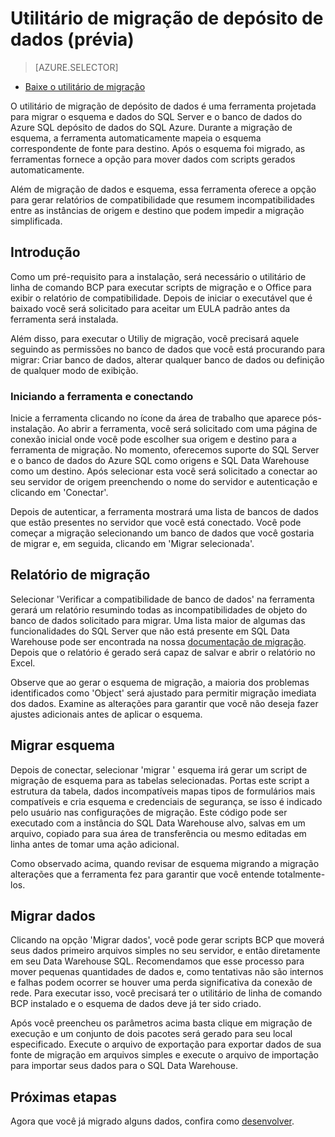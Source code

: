 <properties
   pageTitle="Migrar: Data Warehouse utilitário de migração | Microsoft Azure"
   description="Migre para o SQL Data Warehouse."
   services="sql-data-warehouse"
   documentationCenter="NA"
   authors="lodipalm"
   manager="barbkess"
   editor=""/>

<tags
   ms.service="sql-data-warehouse"
   ms.devlang="NA"
   ms.topic="article"
   ms.tgt_pltfrm="NA"
   ms.workload="data-services"
   ms.date="08/08/2016"
   ms.author="lodipalm;barbkess;sonyama"/>


# <a name="data-warehouse-migration-utility-preview"></a>Utilitário de migração de depósito de dados (prévia)

> [AZURE.SELECTOR]
- [Baixe o utilitário de migração][]

O utilitário de migração de depósito de dados é uma ferramenta projetada para migrar o esquema e dados do SQL Server e o banco de dados do Azure SQL depósito de dados do SQL Azure. Durante a migração de esquema, a ferramenta automaticamente mapeia o esquema correspondente de fonte para destino. Após o esquema foi migrado, as ferramentas fornece a opção para mover dados com scripts gerados automaticamente.

Além de migração de dados e esquema, essa ferramenta oferece a opção para gerar relatórios de compatibilidade que resumem incompatibilidades entre as instâncias de origem e destino que podem impedir a migração simplificada.

## <a name="get-started"></a>Introdução
Como um pré-requisito para a instalação, será necessário o utilitário de linha de comando BCP para executar scripts de migração e o Office para exibir o relatório de compatibilidade. Depois de iniciar o executável que é baixado você será solicitado para aceitar um EULA padrão antes da ferramenta será instalada.

Além disso, para executar o Utiliy de migração, você precisará aquele seguindo as permissões no banco de dados que você está procurando para migrar: Criar banco de dados, alterar qualquer banco de dados ou definição de qualquer modo de exibição.

### <a name="launching-the-tool-and-connecting"></a>Iniciando a ferramenta e conectando
Inicie a ferramenta clicando no ícone da área de trabalho que aparece pós-instalação. Ao abrir a ferramenta, você será solicitado com uma página de conexão inicial onde você pode escolher sua origem e destino para a ferramenta de migração. No momento, oferecemos suporte do SQL Server e o banco de dados do Azure SQL como origens e SQL Data Warehouse como um destino. Após selecionar esta você será solicitado a conectar ao seu servidor de origem preenchendo o nome do servidor e autenticação e clicando em 'Conectar'.

Depois de autenticar, a ferramenta mostrará uma lista de bancos de dados que estão presentes no servidor que você está conectado. Você pode começar a migração selecionando um banco de dados que você gostaria de migrar e, em seguida, clicando em 'Migrar selecionada'.

## <a name="migration-report"></a>Relatório de migração
Selecionar 'Verificar a compatibilidade de banco de dados' na ferramenta gerará um relatório resumindo todas as incompatibilidades de objeto do banco de dados solicitado para migrar. Uma lista maior de algumas das funcionalidades do SQL Server que não está presente em SQL Data Warehouse pode ser encontrada na nossa [documentação de migração][]. Depois que o relatório é gerado será capaz de salvar e abrir o relatório no Excel.

Observe que ao gerar o esquema de migração, a maioria dos problemas identificados como 'Object' será ajustado para permitir migração imediata dos dados. Examine as alterações para garantir que você não deseja fazer ajustes adicionais antes de aplicar o esquema.

## <a name="migrate-schema"></a>Migrar esquema

Depois de conectar, selecionar 'migrar ' esquema irá gerar um script de migração de esquema para as tabelas selecionadas. Portas este script a estrutura da tabela, dados incompatíveis mapas tipos de formulários mais compatíveis e cria esquema e credenciais de segurança, se isso é indicado pelo usuário nas configurações de migração. Este código pode ser executado com a instância do SQL Data Warehouse alvo, salvas em um arquivo, copiado para sua área de transferência ou mesmo editadas em linha antes de tomar uma ação adicional.  

Como observado acima, quando revisar de esquema migrando a migração alterações que a ferramenta fez para garantir que você entende totalmente-los.  

## <a name="migrate-data"></a>Migrar dados

Clicando na opção 'Migrar dados', você pode gerar scripts BCP que moverá seus dados primeiro arquivos simples no seu servidor, e então diretamente em seu Data Warehouse SQL. Recomendamos que esse processo para mover pequenas quantidades de dados e, como tentativas não são internos e falhas podem ocorrer se houver uma perda significativa da conexão de rede. Para executar isso, você precisará ter o utilitário de linha de comando BCP instalado e o esquema de dados deve já ter sido criado.

Após você preencheu os parâmetros acima basta clique em migração de execução e um conjunto de dois pacotes será gerado para seu local especificado. Execute o arquivo de exportação para exportar dados de sua fonte de migração em arquivos simples e execute o arquivo de importação para importar seus dados para o SQL Data Warehouse.

## <a name="next-steps"></a>Próximas etapas
Agora que você já migrado alguns dados, confira como [desenvolver][].

<!--Image references-->

<!--Article references-->
[documentação de migração]: sql-data-warehouse-overview-migrate.md
[desenvolver]: sql-data-warehouse-overview-develop.md

<!--Other Web references--> 
[Baixe o utilitário de migração]: https://migrhoststorage.blob.core.windows.net/sqldwsample/DataWarehouseMigrationUtility.zip
